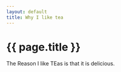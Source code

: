 ```yaml
---
layout: default
title: Why I like tea
---
```


# {{ page.title  }}

The Reason I like TEas is that it is delicious.
